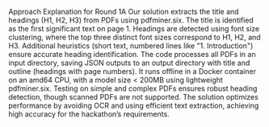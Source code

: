 Approach Explanation for Round 1A
Our solution extracts the title and headings (H1, H2, H3) from PDFs using pdfminer.six. The title is identified as the first significant text on page 1. Headings are detected using font size clustering, where the top three distinct font sizes correspond to H1, H2, and H3. Additional heuristics (short text, numbered lines like "1. Introduction") ensure accurate heading identification. The code processes all PDFs in an input directory, saving JSON outputs to an output directory with title and outline (headings with page numbers). It runs offline in a Docker container on an amd64 CPU, with a model size < 200MB using lightweight pdfminer.six. Testing on simple and complex PDFs ensures robust heading detection, though scanned PDFs are not supported. The solution optimizes performance by avoiding OCR and using efficient text extraction, achieving high accuracy for the hackathon’s requirements.